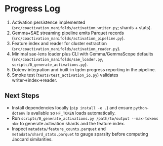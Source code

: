 # Progress Log

1. Activation persistence implemented (`src/coactivation_manifolds/activation_writer.py`; shards + stats).
2. Gemma+SAE streaming pipeline emits Parquet records (`src/coactivation_manifolds/activation_pipeline.py`).
3. Feature index and reader for cluster extraction (`src/coactivation_manifolds/activation_reader.py`).
4. Minimal sae-lens loader plus CLI with Gemma/GemmaScope defaults (`src/coactivation_manifolds/sae_loader.py`, `scripts/0_generate_activations.py`).
5. Dotenv integration and built-in tqdm progress reporting in the pipeline.
6. Smoke test (`tests/test_activation_io.py`) validates writer→index→reader.

## Next Steps
- Install dependencies locally (`pip install -e .`) and ensure `python-dotenv` is available so `HF_TOKEN` loads automatically.
- Run `scripts/0_generate_activations.py /path/to/output --max-tokens <N>` to generate activation shards and the feature index.
- Inspect `metadata/feature_counts.parquet` and `metadata/shard_stats.parquet` to gauge sparsity before computing Jaccard similarities.
